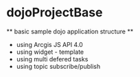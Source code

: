 # dojoProjectBase

** basic sample dojo application structure   **

- using Arcgis JS API 4.0 
- using widget - template
- using multi defered tasks
- using topic subscribe/publish
